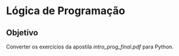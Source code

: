 # Lógica de Programação

## Objetivo

Converter os exercícios da apostila *intro_prog_final.pdf* para Python.